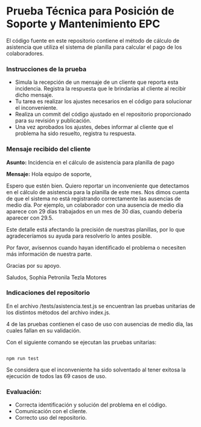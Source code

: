 # Prueba Técnica para Posición de Soporte y Mantenimiento EPC #

El código fuente en este repositorio contiene el método de cálculo de asistencia que utiliza el sistema de planilla para calcular el pago de los colaboradores.

### Instrucciones de la prueba ###

* Simula la recepción de un mensaje de un cliente que reporta esta incidencia. Registra la respuesta que le brindarías al cliente al recibir dicho mensaje.
* Tu tarea es realizar los ajustes necesarios en el código para solucionar el inconveniente.
* Realiza un commit del código ajustado en el repositorio proporcionado para su revisión y publicación.
* Una vez aprobados los ajustes, debes informar al cliente que el problema ha sido resuelto, registra tu respuesta.

### Mensaje recibido del cliente ###

**Asunto:** Incidencia en el cálculo de asistencia para planilla de pago

**Mensaje:**
Hola equipo de soporte,

Espero que estén bien. Quiero reportar un inconveniente que detectamos en el cálculo de asistencia para la planilla de este mes. Nos dimos cuenta de que el sistema no está registrando correctamente las ausencias de medio día. Por ejemplo, un colaborador con una ausencia de medio día aparece con 29 días trabajados en un mes de 30 días, cuando debería aparecer con 29.5.

Este detalle está afectando la precisión de nuestras planillas, por lo que agradeceríamos su ayuda para resolverlo lo antes posible.

Por favor, avísennos cuando hayan identificado el problema o necesiten más información de nuestra parte.

Gracias por su apoyo.

Saludos,
Sophia Petronila
Tezla Motores

### Indicaciones del repositorio ###

En el archivo /tests/asistencia.test.js se encuentran las pruebas unitarias de los distintos métodos del archivo index.js. 

4 de las pruebas contienen el caso de uso con ausencias de medio día, las cuales fallan en su validación.

Con el siguiente comando se ejecutan las pruebas unitarias:

```

npm run test

```

Se considera que el inconveniente ha sido solventado al tener exitosa la ejecución de todos las 69 casos de uso.


### Evaluación: ###
* Correcta identificación y solución del problema en el código.
* Comunicación con el cliente.
* Correcto uso del repositorio.